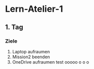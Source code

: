 # Lern-Atelier-1
## 1. Tag
### Ziele
1. Laptop aufraumen
2. Mission2 beenden
3. OneDrive aufraumen
   test ooooo o o o
